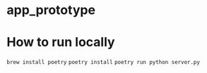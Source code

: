 # app_prototype

# How to run locally
`brew install poetry`
`poetry install`
`poetry run python server.py`